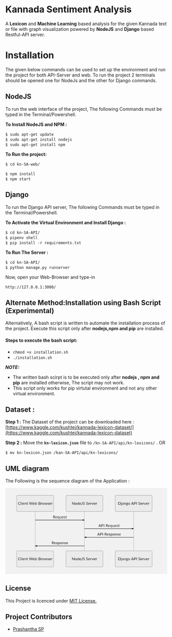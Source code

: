 # Kannada Sentiment Analysis


A **Lexicon** and **Machine Learning** based analysis for the given Kannada text or file with graph visualization powered by **NodeJS** and **Django** based Restful-API server.

# Installation

The given below commands can be used to set up the environment and run the project for both API-Server and web. To run the project 2 terminals should be opened one for NodeJs and the other for Django commands.

## NodeJS

To run the web interface of the project, The following Commands must be typed in the Terminal/Powershell.

**To Install NodeJS and NPM :**

 ```
$ sudo apt-get update
$ sudo apt-get install nodejs
$ sudo apt-get install npm
```

**To Run the project:**

```
$ cd kn-SA-web/
```

 ```
$ npm install
$ npm start
```

## Django

To run the Django API server, The following Commands must be typed in the Terminal/Powershell.


**To Activate the Virtual Environment and Install Django :**
```
$ cd kn-SA-API/
$ pipenv shell
$ pip install -r requirements.txt
```

**To Run The Server :**
```
$ cd kn-SA-API/
$ python manage.py runserver
```
Now, open your Web-Browser and type-in

 ```
http://127.0.0.1:3000/
```

## Alternate Method:Installation using Bash Script (Experimental)

Alternatively, A bash script is written to automate the installation process of the project. Execute this script only after **nodejs,npm and pip** are installed.
#### Steps to execute the bash script:

 - `chmod +x installation.sh`
 - `./installation.sh`
 

 ***NOTE:***
 - The written bash scirpt is to be executed only after **nodejs , npm
   and pip** are installed otherwise, The script may not work.
 - This script only works for pip virtutal environment and not any other virtual environment.

## Dataset :

**Step 1 :** The Dataset of the project can be downloaded here : [https://www.kaggle.com/kushtej/kannada-lexicon-dataset/](https://www.kaggle.com/kushtej/kannada-lexicon-dataset)


**Step 2 :** Move the **`kn-lexicon.json`** file to `/kn-SA-API/api/kn-lexicons/` .
				   OR
```
$ mv kn-lexicon.json /kan-SA-API/api/kn-lexicons/
```


## UML diagram

The Following is the sequence diagram of the Application :

![](./kn-SA-web/public/images/UML.png)



## License

This Project is licenced under [MIT License.](./LICENSE)

## Project Contributors

 - [Prashantha SP](https://github.com/prashanthsp6498)




